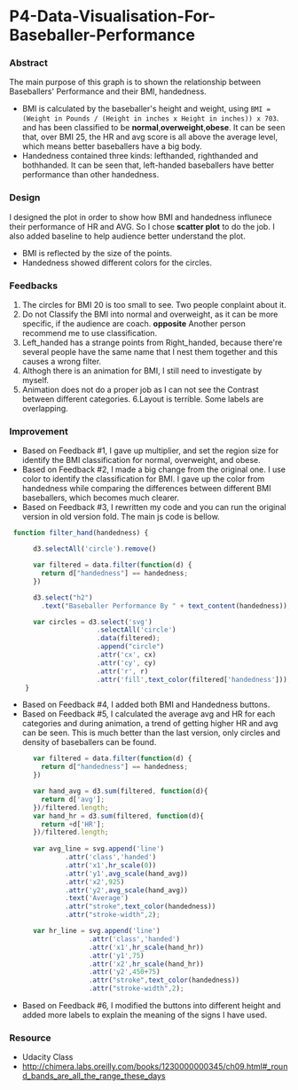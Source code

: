 # P4-Data-Visualisation-For-Baseballer-Performance

### Abstract
The main purpose of this graph is to shown the relationship between Baseballers' Performance and their BMI, handedness. 
- BMI is calculated by the baseballer's height and weight, using 
`BMI = (Weight in Pounds / (Height in inches x Height in inches)) x 703`.
and has been classified to be **normal**,**overweight**,**obese**. It can be seen that, over BMI 25, the HR and avg score is all above the average level, which means better baseballers have a big body.
- Handedness contained three kinds: lefthanded, righthanded and bothhanded. It can be seen that, left-handed baseballers have better performance than other handedness.

### Design
I designed the plot in order to show how BMI and handedness influnece their performance of HR and AVG. 
So I chose **scatter plot** to do the job. I also added baseline to help audience better understand the plot.
- BMI is reflected by the size of the points.
- Handedness showed different colors for the circles.

### Feedbacks
1. The circles for BMI 20 is too small to see. Two people conplaint about it.
2. Do not Classify the BMI into normal and overweight, as it can be more specific, if the audience are coach. **opposite** Another person recommend me to use classification.
3. Left_handed has a strange points from Right_handed, because there're several people have the same name that I nest them together and this causes a wrong filter.
4. Althogh there is an animation for BMI, I still need to investigate by myself.
5. Animation does not do a proper job as I can not see the Contrast between different categories.
6.Layout is terrible. Some labels are overlapping.

### Improvement
- Based on Feedback #1, I gave up multiplier, and set the region size for identify the BMI classification for normal, overweight, and obese.
- Based on Feedback #2, I made a big change from the original one. I use color to identify the classification for BMI. I gave up the color from handedness while comparing the differences between different BMI baseballers, which becomes much clearer.
- Based on Feedback #3, I rewritten my code and you can run the original version in old version fold. The main js code is bellow.
```javascript
 function filter_hand(handedness) {

      d3.selectAll('circle').remove()

      var filtered = data.filter(function(d) {
        return d["handedness"] == handedness;
      })

      d3.select("h2")
        .text("Baseballer Performance By " + text_content(handedness));

      var circles = d3.select('svg')
                      .selectAll('circle')
                      .data(filtered);
                      .append("circle")
                      .attr('cx', cx)
                      .attr('cy', cy)
                      .attr('r', r)
                      .attr('fill',text_color(filtered['handedness']));
    }
```
- Based on Feedback #4, I added both BMI and Handedness buttons.
- Based on Feedback #5, I calculated the average avg and HR for each categories and during animation, a trend of getting higher HR and avg can be seen. This is much better than the last version, only circles and density of baseballers can be found.
```javascript
      var filtered = data.filter(function(d) {
        return d["handedness"] == handedness;
      })

      var hand_avg = d3.sum(filtered, function(d){
        return d['avg'];
      })/filtered.length;
      var hand_hr = d3.sum(filtered, function(d){
        return +d['HR'];
      })/filtered.length;
      
      var avg_line = svg.append('line')
              .attr('class','handed')
              .attr('x1',hr_scale(0))
              .attr('y1',avg_scale(hand_avg))
              .attr('x2',925)
              .attr('y2',avg_scale(hand_avg))
              .text('Average')
              .attr("stroke",text_color(handedness))
              .attr("stroke-width",2);

      var hr_line = svg.append('line')
                    .attr('class','handed')
                    .attr('x1',hr_scale(hand_hr))
                    .attr('y1',75)
                    .attr('x2',hr_scale(hand_hr))
                    .attr('y2',450+75)
                    .attr("stroke",text_color(handedness))
                    .attr("stroke-width",2);
```
- Based on Feedback #6, I modified the buttons into different height and added more labels to explain the meaning of the signs I have used.


### Resource
- Udacity Class
- http://chimera.labs.oreilly.com/books/1230000000345/ch09.html#_round_bands_are_all_the_range_these_days

